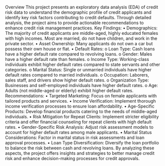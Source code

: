 Overview
This project presents an exploratory data analysis (EDA) of credit risk data to understand the demographic profile of credit applicants and identify key risk factors contributing to credit defaults. Through detailed analysis, the project aims to provide actionable recommendations to enhance credit risk management practices.
Key Findings:
•	Demographics: The majority of credit applicants are middle-aged, highly educated females with high incomes. Most are married, do not have children, and work in the private sector.
•	Asset Ownership: Many applicants do not own a car but possess their own house or flat.
•	Default Rates:
o	Loan Type: Cash loans have a higher default rate compared to revolving loans.
o	Gender: Males have a higher default rate than females.
o	Income Type: Working-class individuals exhibit higher default rates compared to state servants and other categories.
o	Marital Status: Single or unmarried individuals have higher default rates compared to married individuals.
o	Occupation: Laborers, sales staff, and drivers show higher default rates.
o	Organization Type: Businesses and self-employed individuals have higher default rates.
o	Age: Adults (not middle-aged or elderly) exhibit higher default rates.
Recommendations:
•	Targeted Marketing: Focus on female applicants with tailored products and services.
•	Income Verification: Implement thorough income verification processes to ensure loan affordability.
•	Age-Specific Products: Develop financial products catering to the needs of middle-aged individuals.
•	Risk Mitigation for Repeat Clients: Implement stricter eligibility criteria and offer financial counseling for repeat clients with high default rates.
•	Gender-Specific Risk Analysis: Adjust risk assessment models to account for higher default rates among male applicants.
•	Marital Status Considerations: Factor in marital status in risk assessments and loan approval processes.
•	Loan Type Diversification: Diversify the loan portfolio to balance the risk between cash and revolving loans.
By analyzing these aspects, the project offers insights and strategies to better manage credit risk and enhance decision-making processes for credit approvals.
